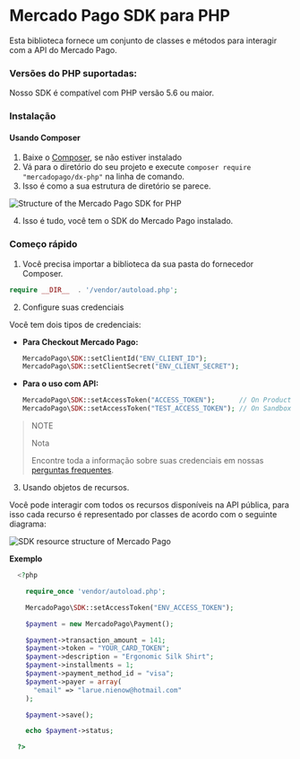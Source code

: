 # Mercado Pago SDK para PHP

Esta biblioteca fornece um conjunto de classes e métodos para interagir com a API do Mercado Pago.

### Versões do PHP suportadas:

Nosso SDK é compatível com PHP versão 5.6 ou maior.

### Instalação

#### Usando Composer

1) Baixe o [Composer](https://getcomposer.org/download/), se não estiver instalado
2) Vá para o diretório do seu projeto e execute `composer require "mercadopago/dx-php"` na linha de comando.
3) Isso é como a sua estrutura de diretório se parece.

![Structure of the Mercado Pago SDK for PHP](https://user-images.githubusercontent.com/864790/34394635-44f7745a-eb39-11e7-981d-77cf759cf05f.png)

4) Isso é tudo, você tem o SDK do Mercado Pago instalado.

### Começo rápido

1) Você precisa importar a biblioteca da sua pasta do fornecedor Composer.

  ```php
  require __DIR__  . '/vendor/autoload.php';
  ```

2) Configure suas credenciais

  Você tem dois tipos de credenciais:

  * **Para Checkout Mercado Pago:**
    ```php
    MercadoPago\SDK::setClientId("ENV_CLIENT_ID");
    MercadoPago\SDK::setClientSecret("ENV_CLIENT_SECRET");
    ```

  * **Para o uso com API:**
    ```php
    MercadoPago\SDK::setAccessToken("ACCESS_TOKEN");      // On Production
    MercadoPago\SDK::setAccessToken("TEST_ACCESS_TOKEN"); // On Sandbox
    ```

> NOTE
>
> Nota
>
> Encontre toda a informação sobre suas credenciais em nossas [perguntas frequentes](https://www.mercadopago.com.br/developers/pt/guides/faqs/credentials/).

3) Usando objetos de recursos.

  Você pode interagir com todos os recursos disponíveis na API pública, para isso cada recurso é representado por classes de acordo com o seguinte diagrama:

  ![SDK resource structure of Mercado Pago](https://user-images.githubusercontent.com/864790/34393059-9acad058-eb2e-11e7-9987-494eaf19d109.png)

  **Exemplo**

```php
  <?php

    require_once 'vendor/autoload.php';

    MercadoPago\SDK::setAccessToken("ENV_ACCESS_TOKEN");

    $payment = new MercadoPago\Payment();

    $payment->transaction_amount = 141;
    $payment->token = "YOUR_CARD_TOKEN";
    $payment->description = "Ergonomic Silk Shirt";
    $payment->installments = 1;
    $payment->payment_method_id = "visa";
    $payment->payer = array(
      "email" => "larue.nienow@hotmail.com"
    );

    $payment->save();

    echo $payment->status;

  ?>
```
